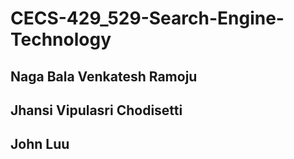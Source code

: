 # CECS-429_529-Search-Engine-Technology
## Naga Bala Venkatesh Ramoju
## Jhansi Vipulasri Chodisetti 
## John Luu
